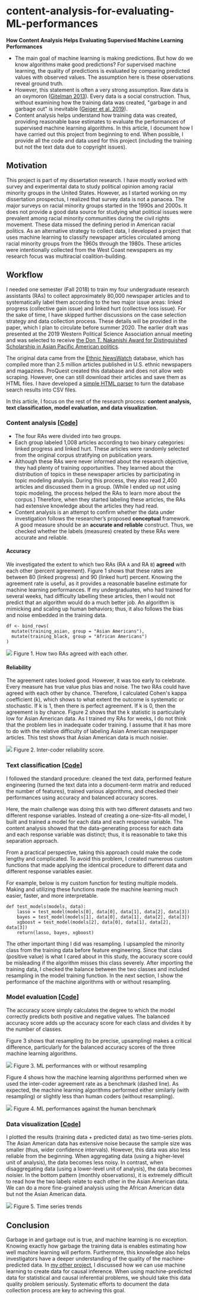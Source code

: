 # content-analysis-for-evaluating-ML-performances


**How Content Analysis Helps Evaluating Supervised Machine Learning Performances**


- The main goal of machine learning is making predictions. But how do we know algorithms make good predictions? For supervised machine learning, the quality of predictions is evaluated by comparing predicted values with observed values. The assumption here is these observations reveal ground truth.
- However, this statement is often a very strong assumption. Raw data is an oxymoron ([Gitelman 2013](https://mitpress.mit.edu/books/raw-data-oxymoron)). Every data is a social construction. Thus, without examining how the training data was created, "garbage in and garbage out" is inevitable ([Geiger et al. 2019](https://stuartgeiger.com/papers/gigo-fat2020.pdf)).
- Content analysis helps understand how training data was created, providing reasonable base estimates to evaluate the performances of supervised machine learning algorithms. In this article, I document how I have carried out this project from beginning to end. When possible, I provide all the code and data used for this project (including the training but not the text data due to copyright issues).

## Motivation

This project is part of my dissertation research. I have mostly worked with survey and experimental data to study political opinion among racial minority groups in the United States. However, as I started working on my dissertation prospectus, I realized that survey data is not a panacea. The major surveys on racial minority groups started in the 1990s and 2000s. It does not provide a good data source for studying what political issues were prevalent among racial minority communities during the civil rights movement. These data missed the defining period in American racial politics. As an alternative strategy to collect data, I developed a project that uses machine learning to classify newspaper articles circulated among racial minority groups from the 1960s through the 1980s. These articles were intentionally collected from the West Coast newspapers as my research focus was multiracial coalition-building.


## Workflow

I needed one semester (Fall 2018) to train my four undergraduate research assistants (RAs) to collect approximately 80,000 newspaper articles and to systematically label them according to the two major issue areas: linked progress (collective gain issue) and linked hurt (collective loss issue). For the sake of time, I have skipped further discussions on the case selection strategy and data collection process. These details will be provided in the paper, which I plan to circulate before summer 2020. The earlier draft was presented at the 2019​ Western Political Science Association annual meeting and was selected to receive [the Don T. Nakanishi Award for Distinguished Scholarship in Asian Pacific American politics](https://www.wpsanet.org/award/).

The original data came from the [Ethnic NewsWatch](https://www.proquest.com/products-services/ethnicnewswatch_hist.html) database, which has compiled more than 2.5 million articles published in U.S. ethnic newspapers and magazines. ProQuest created this database and does not allow web scraping. However, one can still download their articles and save them as HTML files. I have developed a [simple HTML parser](https://github.com/jaeyk/proquest_parser) to turn the database search results into CSV files.

In this article, I focus on the rest of the research process: **content analysis, text classification, model evaluation, and data visualization.**


### Content analysis [[Code](https://github.com/jaeyk/content-analysis-for-evaluating-ML-performances/blob/master/code/01_content_analysis.Rmd)]

- The four RAs were divided into two groups.
- Each group labeled 1,008 articles according to two binary categories: linked progress and linked hurt. These articles were randomly selected from the original corpus stratifying on publication years.
- Although these RAs were never informed about the research objective, they had plenty of training opportunities. They learned about the distribution of topics in these newspaper articles by participating in topic modeling analysis. During this process, they also read 2,400 articles and discussed them in a group. (While I ended up not using topic modeling, the process helped the RAs to learn more about the corpus.) Therefore, when they started labeling these articles, the RAs had extensive knowledge about the articles they had read.
- Content analysis is an attempt to confirm whether the data under investigation follows the researcher’s proposed **conceptual** framework. A good measure should be an **accurate and reliable** construct. Thus, we checked whether the labels (measures) created by these RAs were accurate and reliable.

#### Accuracy

We investigated the extent to which two RAs (RA `A` and RA `B`) **agreed** with each other (percent agreement). Figure 1 shows that these rates are between 80 (linked progress) and 90 (linked hurt) percent. Knowing the agreement rate is useful, as it provides a reasonable baseline estimate for machine learning performances. If my undergraduates, who had trained for several weeks, had difficulty labelling these articles, then I would not predict that an algorithm would do a much better job. An algorithm is mimicking and scaling up human behaviors; thus, it also follows the bias and noise embedded in the training data.

```{R}
df <- bind_rows(
  mutate(training_asian, group = "Asian Americans"),
  mutate(training_black, group = "African Americans")
)
```

![](https://github.com/jaeyk/content-analysis-for-evaluating-ML-performances/blob/master/outputs/content_analysis_agreement.png)
Figure 1. How two RAs agreed with each other.

#### Reliability

The agreement rates looked good. However, it was too early to celebrate. Every measure has true value plus bias and noise. The two RAs could have agreed with each other by chance. Therefore, I calculated Cohen's kappa coefficient (k), which shows to what extent the outcome is systematic or stochastic. If k is 1, then there is perfect agreement. If k is 0, then the agreement is by chance. Figure 2 shows that the k statistic is particularly low for Asian American data. As I trained my RAs for weeks, I do not think that the problem lies in inadequate coder training. I assume that it has more to do with the relative difficulty of labeling Asian American newspaper articles. This test shows that Asian American data is much noisier.

![](https://github.com/jaeyk/content-analysis-for-evaluating-ML-performances/blob/master/outputs/content_analysis_kappa.png)
Figure 2. Inter-coder reliability score.

### Text classification [[Code](https://github.com/jaeyk/content-analysis-for-evaluating-ML-performances/blob/master/code/02_text_classification.ipynb)]

I followed the standard procedure: cleaned the text data, performed feature engineering (turned the text data into a document-term matrix and reduced the number of features), trained various algorithms, and checked their performances using accuracy and balanced accuracy scores.

Here, the main challenge was doing this with two different datasets and two different response variables. Instead of creating a one-size-fits-all model, I built and trained a model for each data and each response variable. The content analysis showed that the data-generating process for each data and each response variable was distinct; thus, it is reasonable to take this separation approach.

From a practical perspective, taking this approach could make the code lengthy and complicated. To avoid this problem, I created numerous custom functions that made applying the identical procedure to different data and different response variables easier.

For example, below is my custom function for testing multiple models. Making and utilizing these functions made the machine learning much easier, faster, and more interpretable.

```{Python}
def test_models(models, data):
    lasso = test_model(models[0], data[0], data[1], data[2], data[3])
    bayes = test_model(models[1], data[0], data[1], data[2], data[3])
    xgboost = test_model(models[2], data[0], data[1], data[2], data[3])
    return(lasso, bayes, xgboost)
```

The other important thing I did was resampling. I upsampled the minority class from the training data before feature engineering. Since that class (positive value) is what I cared about in this study, the accuracy score could be misleading if the algorithm misses this class severely. After importing the training data, I checked the balance between the two classes and included resampling in the model training function. In the next section, I show the performance of the machine algorithms with or without resampling.

### Model evaluation [[Code](https://github.com/jaeyk/content-analysis-for-evaluating-ML-performances/blob/master/code/03_model_evaluations.Rmd)]

The accuracy score simply calculates the degree to which the model correctly predicts both positive and negative values. The balanced accuracy score adds up the accuracy score for each class and divides it by the number of classes.

Figure 3 shows that resampling (to be precise, upsampling) makes a critical difference, particularly for the balanced accuracy scores of the three machine learning algorithms.

![](https://github.com/jaeyk/content-analysis-for-evaluating-ML-performances/blob/master/outputs/ml_performances.png)
Figure 3. ML performances with or without resampling

Figure 4 shows how the machine learning algorithms performed when we used the inter-coder agreement rate as a benchmark (dashed line). As expected, the machine learning algorithms performed either similarly (with resampling) or slightly less than human coders (without resampling).

![](https://github.com/jaeyk/content-analysis-for-evaluating-ML-performances/blob/master/outputs/ml_content.png)
Figure 4. ML performances against the human benchmark

### Data visualization [[Code](https://github.com/jaeyk/content-analysis-for-evaluating-ML-performances/blob/master/code/04_time_series_visualization.Rmd)]

I plotted the results (training data + predicted data) as two time-series plots. The Asian American data has extensive noise because the sample size was smaller (thus, wider confidence intervals). However, this data was also less reliable from the beginning. When aggregating data (using a higher-level unit of analysis), the data becomes less noisy. In contrast, when disaggregating data (using a lower-level unit of analysis), the data becomes noisier. In the bottom pattern (monthly observations), it is extremely difficult to read how the two labels relate to each other in the Asian American data. We can do a more fine-grained analysis using the African American data but not the Asian American data.

![](https://github.com/jaeyk/content-analysis-for-evaluating-ML-performances/blob/master/outputs/time_series_plot.png)
Figure 5. Time series trends


## Conclusion

Garbage in and garbage out is true, and machine learning is no exception. Knowing exactly how garbage the training data is enables estimating how well machine learning will perform. Furthermore, this knowledge also helps investigators have a deeper understanding of the quality of the machine-predicted data. In [my other project](https://github.com/jaeyk/ITS-Text-Classification), I discussed how we can use machine learning to create data for causal inference. When using machine-predicted data for statistical and causal inferential problems, we should take this data quality problem seriously. Systematic efforts to document the data collection process are key to achieving this goal.
